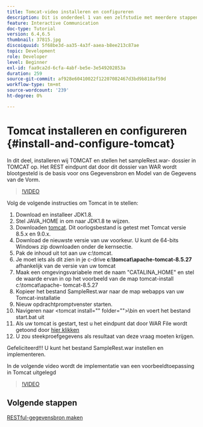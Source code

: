 ```yaml
---
title: Tomcat-video installeren en configureren
description: Dit is onderdeel 1 van een zelfstudie met meerdere stappen voor het maken van uw eerste interactieve communicatiedocument.
feature: Interactive Communication
doc-type: Tutorial
version: 6.4,6.5
thumbnail: 37815.jpg
discoiquuid: 5f68be3d-aa35-4a3f-aaea-b8ee213c87ae
topic: Development
role: Developer
level: Beginner
exl-id: faa9ca2d-6cfa-4abf-be5e-3e549202853a
duration: 259
source-git-commit: af928e60410022f12207082467d3bd9b818af59d
workflow-type: tm+mt
source-wordcount: '239'
ht-degree: 0%

---
```


# Tomcat installeren en configureren {#install-and-configure-tomcat}

In dit deel, installeren wij TOMCAT en stellen het sampleRest.war- dossier in TOMCAT op. Het REST eindpunt dat door dit dossier van WAR wordt blootgesteld is de basis voor ons Gegevensbron en Model van de Gegevens van de Vorm.

>[!VIDEO](https://video.tv.adobe.com/v/37815?quality=12&learn=on)

Volg de volgende instructies om Tomcat in te stellen:

1. Download en installeer JDK1.8.
2. Stel JAVA_HOME in om naar JDK1.8 te wijzen.
3. Downloaden [tomcat](https://tomcat.apache.org/). Dit oorlogsbestand is getest met Tomcat versie 8.5.x en 9.0.x.
4. Download de nieuwste versie van uw voorkeur. U kunt de 64-bits Windows zip downloaden onder de kernsectie.
5. Pak de inhoud uit tot aan uw c:\tomcat.
6. Je moet iets als dit zien in je c-drive **c:\tomcat\apache-tomcat-8.5.27** afhankelijk van de versie van uw tomcat
7. Maak een omgevingsvariabele met de naam &quot;CATALINA_HOME&quot; en stel de waarde ervan in op het voorbeeld van de map tomcat-install c:\tomcat\apache- tomcat-8.5.27
8. Kopieer het bestand SampleRest.war naar de map webapps van uw Tomcat-installatie
9. Nieuw opdrachtpromptvenster starten.
10. Navigeren naar &lt;tomcat install=&quot;&quot; folder=&quot;&quot;>\bin en voert het bestand start.bat uit
11. Als uw tomcat is gestart, test u het eindpunt dat door WAR File wordt getoond door [hier klikken](http://localhost:8080/SampleRest/webapi/getStatement/9586)
12. U zou steekproefgegevens als resultaat van deze vraag moeten krijgen.

Gefeliciteerd!!! U kunt het bestand SampleRest.war instellen en implementeren.

In de volgende video wordt de implementatie van een voorbeeldtoepassing in Tomcat uitgelegd
>[!VIDEO](https://video.tv.adobe.com/v/37815?quality=12&learn=on)

## Volgende stappen

[RESTful-gegevensbron maken](./create-data-source.md)